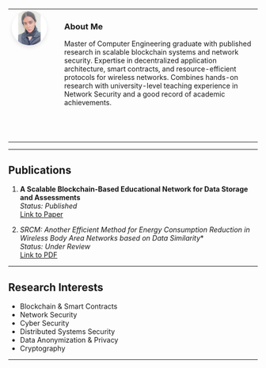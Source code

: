 <table style="border: none;">
<tr style="border: none;">
<td style="border: none; vertical-align: top; padding-right: 2em;">
  <img src="assets/profile.jpg" alt="Maryam Fattahi Vanani" style="width: 600px; border-radius: 100%; box-shadow: 0 4px 8px rgba(0,0,0,0.1);">
</td>
<td style="border: none; vertical-align: top;">
  <h3>About Me</h3>
  <p>Master of Computer Engineering graduate with published research in scalable blockchain systems and network security. Expertise in decentralized application architecture, smart contracts, and resource-efficient protocols for wireless networks. Combines hands-on research with university-level teaching experience in Network Security and a good record of academic achievements.</p>
  
  <p style="font-size: 1.5em;">
    <a href="assets/cv.pdf" title="Download my CV"><i class="fas fa-file-pdf"></i></a> &nbsp;
    <a href="https://www.linkedin.com/in/maryam-fattahi-vanani/" title="LinkedIn"><i class="fab fa-linkedin"></i></a> &nbsp;
    <a href="https://t.me/your_telegram_username" title="Telegram"><i class="fab fa-telegram"></i></a> &nbsp;
    </p>

</td>
</tr>
</table>

---


## Publications

1.  **A Scalable Blockchain-Based Educational Network for Data Storage and Assessments** <br>
    *Status: Published* <br>
    <a href="https://ieeexplore.ieee.org/document/10874538">Link to Paper</a>

2.  **SRCM*: Another Efficient Method for Energy Consumption Reduction in Wireless Body Area Networks based on Data Similarity** <br>
    *Status: Under Review* <br>
    <a href="https://drive.google.com/file/d/1FU8a-mMhDuE62VjlYCZL1irYnKXvWnu1/view?usp=sharing">Link to PDF</a>

---

## Research Interests

* Blockchain & Smart Contracts
* Network Security
* Cyber Security
* Distributed Systems Security
* Data Anonymization & Privacy
* Cryptography

---
